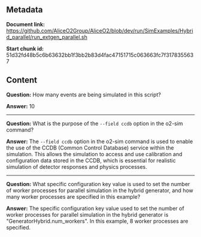 ## Metadata

**Document link:** https://github.com/AliceO2Group/AliceO2/blob/dev/run/SimExamples/Hybrid_parallel/run_extgen_parallel.sh

**Start chunk id:** 51d32fd48b5c6b63632bb1f3bb2b83d4fac47151715c063663fc7f3178355637

## Content

**Question:** How many events are being simulated in this script?

**Answer:** 10

---

**Question:** What is the purpose of the `--field ccdb` option in the o2-sim command?

**Answer:** The `--field ccdb` option in the o2-sim command is used to enable the use of the CCDB (Common Control Database) service within the simulation. This allows the simulation to access and use calibration and configuration data stored in the CCDB, which is essential for realistic simulation of detector responses and physics processes.

---

**Question:** What specific configuration key value is used to set the number of worker processes for parallel simulation in the hybrid generator, and how many worker processes are specified in this example?

**Answer:** The specific configuration key value used to set the number of worker processes for parallel simulation in the hybrid generator is "GeneratorHybrid.num_workers". In this example, 8 worker processes are specified.